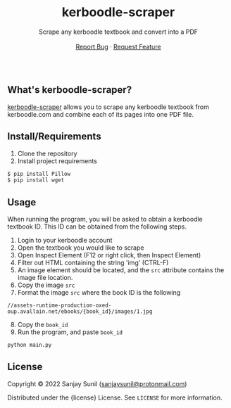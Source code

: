 <!-- Header -->
<br/><br/>
<h1 align="center">kerboodle-scraper</h1>
  <p align="center">
    Scrape any kerboodle textbook and convert into a PDF
    <br />
    <br />
    <a href="{report_bug}">Report Bug</a>
    ·
    <a href="{request_feature}">Request Feature</a>
  </p>
</h1>
<br/><br/>

<!-- Description -->
## What's kerboodle-scraper?

[kerboodle-scraper]() allows you to scrape any kerboodle textbook from kerboodle.com and combine each of its pages into one PDF file.
<br />



<!-- Installation -->
## Install/Requirements
1. Clone the repository
2. Install project requirements

```py
$ pip install Pillow
$ pip install wget
``` 
<!-- Usage -->
## Usage

When running the program, you will be asked to obtain a kerboodle textbook ID. This ID can be obtained from the following steps.

1. Login to your kerboodle account
2. Open the textbook you would like to scrape
3. Open Inspect Element (F12 or right click, then Inspect Element)
4. Filter out HTML containing the string 'img' (CTRL-F)
5. An image element should be located, and the `src` attribute contains the image file location.
6. Copy the image `src`
7. Format the image `src` where the book ID is the following

`//assets-runtime-production-oxed-oup.avallain.net/ebooks/{book_id}/images/1.jpg`

8. Copy the `book_id`
9. Run the program, and paste `book_id`

```py
python main.py
```

<!-- License -->
## License

Copyright © 2022 Sanjay Sunil (sanjaysunil@protonmail.com)

Distributed under the {license} License. See `LICENSE` for more information.